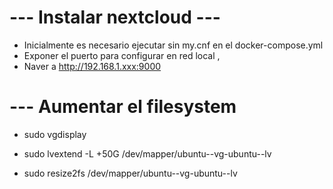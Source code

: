 # --- Instalar nextcloud ---
- Inicialmente es necesario ejecutar sin my.cnf en el docker-compose.yml
- Exponer el puerto para configurar en red local , 
- Naver a http://192.168.1.xxx:9000


# --- Aumentar el filesystem
- sudo vgdisplay  

- sudo lvextend -L +50G /dev/mapper/ubuntu--vg-ubuntu--lv

- sudo resize2fs /dev/mapper/ubuntu--vg-ubuntu--lv
